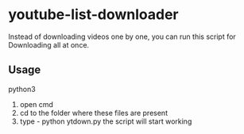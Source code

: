 # youtube-list-downloader
Instead of downloading videos one by one, you can run this script for Downloading all at once.

 ## Usage
 python3
1. open cmd
2. cd to the folder where these files are present
3. type - python ytdown.py
the script will start working
